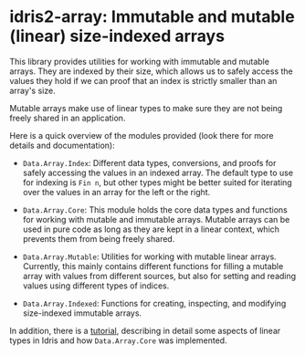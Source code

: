 # idris2-array: Immutable and mutable (linear) size-indexed arrays

This library provides utilities for working with immutable and mutable
arrays. They are indexed by their size, which allows us to safely access
the values they hold if we can proof that an index is strictly smaller
than an array's size.

Mutable arrays make use of linear types to make sure they are not
being freely shared in an application.

Here is a quick overview of the modules provided (look there for more
details and documentation):

* `Data.Array.Index`: Different data types, conversions, and proofs for
  safely accessing the values in an indexed array. The default type to
  use for indexing is `Fin n`, but other types might be better suited
  for iterating over the values in an array for the left or the right.

* `Data.Array.Core`: This module holds the core data types and functions
  for working with mutable and immutable arrays. Mutable arrays can be used
  in pure code as long as they are kept in a linear context, which
  prevents them from being freely shared.

* `Data.Array.Mutable`: Utilities for working with mutable linear arrays.
  Currently, this mainly contains different functions for filling a mutable
  array with values from different sources, but also for setting and reading
  values using different types of indices.

* `Data.Array.Indexed`: Functions for creating, inspecting, and modifying
  size-indexed immutable arrays.

In addition, there is a [tutorial](docs/src/Linear/Tutorial.md), describing
in detail some aspects of linear types in Idris and how `Data.Array.Core`
was implemented.
